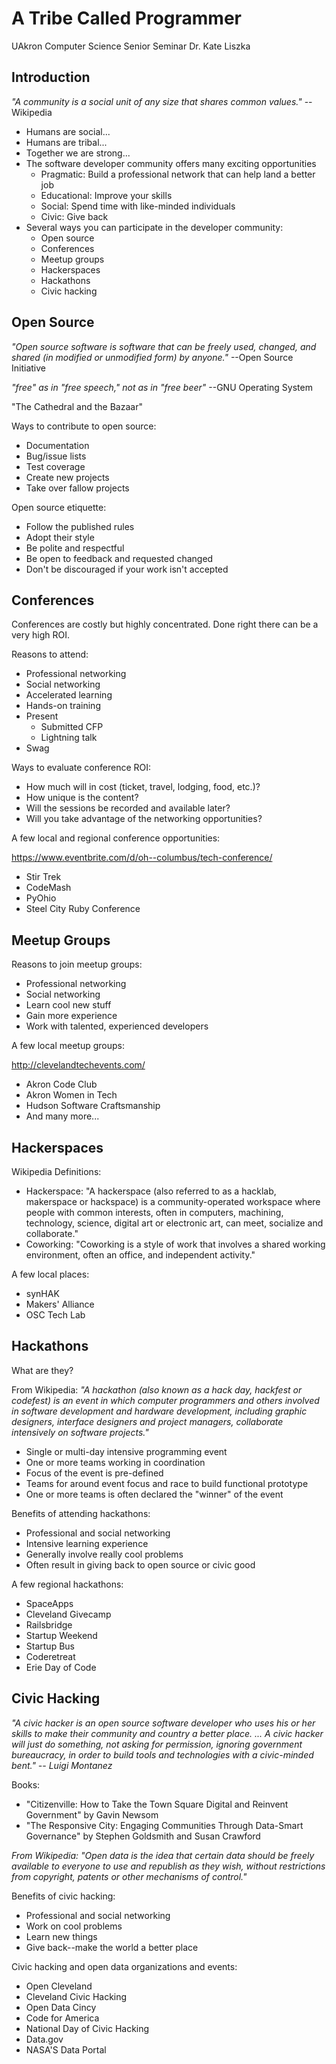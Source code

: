 # A Tribe Called Programmer

UAkron Computer Science Senior Seminar
Dr. Kate Liszka

## Introduction

*"A community is a social unit of any size that shares common values."* --Wikipedia

* Humans are social...
* Humans are tribal...
* Together we are strong...
* The software developer community offers many exciting opportunities
  - Pragmatic: Build a professional network that can help land a better job
  - Educational: Improve your skills
  - Social: Spend time with like-minded individuals
  - Civic: Give back
* Several ways you can participate in the developer community:
  - Open source
  - Conferences
  - Meetup groups
  - Hackerspaces
  - Hackathons
  - Civic hacking
  
## Open Source

*"Open source software is software that can be freely used, changed, and shared (in modified or unmodified form) by anyone."* --Open Source Initiative

*"free" as in "free speech," not as in "free beer"* --GNU Operating System

"The Cathedral and the Bazaar"

Ways to contribute to open source:

* Documentation
* Bug/issue lists
* Test coverage
* Create new projects
* Take over fallow projects

Open source etiquette:

* Follow the published rules
* Adopt their style
* Be polite and respectful
* Be open to feedback and requested changed
* Don't be discouraged if your work isn't accepted

## Conferences

Conferences are costly but highly concentrated. Done right there can be a very high ROI.

Reasons to attend:

* Professional networking
* Social networking
* Accelerated learning
* Hands-on training
* Present
  - Submitted CFP
  - Lightning talk
* Swag

Ways to evaluate conference ROI:

* How much will in cost (ticket, travel, lodging, food, etc.)?
* How unique is the content?
* Will the sessions be recorded and available later?
* Will you take advantage of the networking opportunities?

A few local and regional conference opportunities:

https://www.eventbrite.com/d/oh--columbus/tech-conference/

* Stir Trek
* CodeMash
* PyOhio
* Steel City Ruby Conference

## Meetup Groups

Reasons to join meetup groups:

* Professional networking
* Social networking
* Learn cool new stuff
* Gain more experience
* Work with talented, experienced developers

A few local meetup groups:

http://clevelandtechevents.com/

* Akron Code Club
* Akron Women in Tech
* Hudson Software Craftsmanship
* And many more...

## Hackerspaces

Wikipedia Definitions:

* Hackerspace: "A hackerspace (also referred to as a hacklab, makerspace or hackspace) is a community-operated workspace where people with common interests, often in computers, machining, technology, science, digital art or electronic art, can meet, socialize and collaborate."
* Coworking: "Coworking is a style of work that involves a shared working environment, often an office, and independent activity."

A few local places:

* synHAK
* Makers' Alliance
* OSC Tech Lab

## Hackathons

What are they?

From Wikipedia: *"A hackathon (also known as a hack day, hackfest or codefest) is an event in which computer programmers and others involved in software development and hardware development, including graphic designers, interface designers and project managers, collaborate intensively on software projects."*

* Single or multi-day intensive programming event
* One or more teams working in coordination
* Focus of the event is pre-defined
* Teams for around event focus and race to build functional prototype
* One or more teams is often declared the "winner" of the event

Benefits of attending hackathons:

* Professional and social networking
* Intensive learning experience
* Generally involve really cool problems
* Often result in giving back to open source or civic good

A few regional hackathons:

* SpaceApps
* Cleveland Givecamp
* Railsbridge
* Startup Weekend
* Startup Bus
* Coderetreat
* Erie Day of Code

## Civic Hacking

*"A civic hacker is an open source software developer who uses his or her skills to make their community and country a better place. ... A civic hacker will just do something, not asking for permission, ignoring government bureaucracy, in order to build tools and technologies with a civic-minded bent." -- Luigi Montanez*

Books:

* "Citizenville: How to Take the Town Square Digital and Reinvent Government" by Gavin Newsom
* "The Responsive City: Engaging Communities Through Data-Smart Governance" by Stephen Goldsmith and Susan Crawford

*From Wikipedia: "Open data is the idea that certain data should be freely available to everyone to use and republish as they wish, without restrictions from copyright, patents or other mechanisms of control."*

Benefits of civic hacking:

* Professional and social networking
* Work on cool problems
* Learn new things
* Give back--make the world a better place

Civic hacking and open data organizations and events:

* Open Cleveland
* Cleveland Civic Hacking
* Open Data Cincy
* Code for America
* National Day of Civic Hacking
* Data.gov
* NASA'S Data Portal

